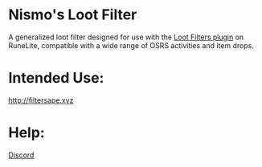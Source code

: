 # Nismo's Loot Filter
 A generalized loot filter designed for use with the [Loot Filters plugin](https://runelite.net/plugin-hub/show/loot-filters) on RuneLite, compatible with a wide range of OSRS activities and item drops.
 
# Intended Use: 

http://filtersape.xyz

# Help: 

[Discord](https://discord.gg/ESbA28wPnt)


